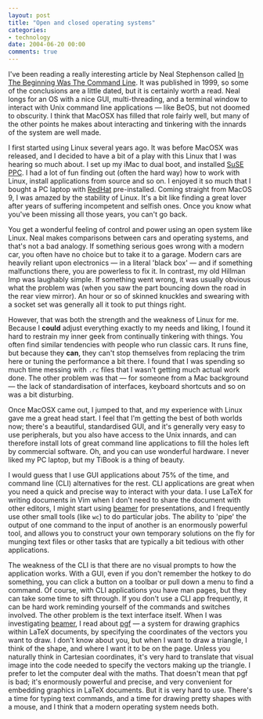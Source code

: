 ```yaml
---
layout: post
title: "Open and closed operating systems"
categories:
- technology
date: 2004-06-20 00:00
comments: true
---
```


<p>I've been reading a really interesting article by Neal Stephenson called <a href="http://www.spack.org/wiki/InTheBeginningWasTheCommandLine#head-6d449ac48f602b5c44373795ae6a36e34e238823" title="Article hosted on Spack.org">In The Beginning Was The Command Line</a>. It was published in 1999, so some of the conclusions are a little dated, but it is certainly worth a read. Neal longs for an OS with a nice GUI, multi-threading, and a terminal window to interact with Unix command line applications &mdash; like BeOS, but not doomed to obscurity. I think that MacOSX has filled that role fairly well, but many of the other points he makes about interacting and tinkering with the innards of the system are well made.</p>

<p>I first started using Linux several years ago. It was before MacOSX was released, and I decided to have a bit of a play with this Linux that I was hearing so much about. I set up my iMac to dual boot, and installed <a href="http://www.suse.co.uk/uk/index.html" title="They don't seem to make a Mac version of their distribution any more">SuSE PPC</a>. I had a lot of fun finding out (often the hard way) how to work with Linux, install applications from source and so on. I enjoyed it so much that I bought a PC laptop with <a href="http://redhat.com/" title="RedHat (or DeadRat as some Linux users dub it)">RedHat</a> pre-installed. Coming straight from MacOS 9, I was amazed by the stability of Linux. It's a bit like finding a great lover after years of suffering incompetent and selfish ones. Once you know what you've been missing all those years, you can't go back.</p><p>You get a wonderful feeling of control and power using an open system like Linux. Neal makes comparisons between cars and operating systems, and that's not a bad analogy. If something serious goes wrong with a modern car, you often have no choice but to take it to a garage. Modern cars are heavily reliant upon electronics &mdash; in a literal 'black box' &mdash; and if something malfunctions there, you are powerless to fix it. In contrast, my old Hillman Imp was laughably simple. If something went wrong, it was usually obvious what the problem was (when you saw the part bouncing down the road in the rear view mirror). An hour or so of skinned knuckles and swearing with a socket set was generally all it took to put things right.</p><p>However, that was both the strength and the weakness of Linux for me. Because I <strong>could</strong> adjust everything exactly to my needs and liking, I found it hard to restrain my inner geek from continually tinkering with things. You often find similar tendencies with people who run classic cars. It runs fine, but because they <strong>can</strong>, they can't stop themselves from replacing the trim here or tuning the performance a bit there. I found that I was spending so much time messing with <code>.rc</code> files that I wasn't getting much actual work done. The other problem was that &mdash; for someone from a Mac background &mdash; the lack of standardisation of interfaces, keyboard shortcuts and so on was a bit disturbing.</p><p>Once MacOSX came out, I jumped to that, and my experience with Linux gave me a great head start. I feel that I'm getting the best of both worlds now; there's a beautiful, standardised GUI, and it's generally very easy to use peripherals, but you also have access to the Unix innards, and can therefore install lots of great command line applications to fill the holes left by commercial software. Oh, and you can use wonderful hardware. I never liked my PC laptop, but my TiBook is a thing of beauty.</p><p>I would guess that I use GUI applications about 75% of the time, and command line (CLI) alternatives for the rest. CLI applications are great when you need a quick and precise way to interact with your data. I use LaTeX for writing documents in Vim when I don't need to share the document with other editors, I might start using <a href="http://www.rousette.org.uk/blog/archives/2004/06/13/latex-beamer/" title="My description of LaTeX-beamer">beamer</a> for presentations, and I frequently use other small tools (like <code>wc</code>) to do particular jobs. The ability to 'pipe' the output of one command to the input of another is an enormously powerful tool, and allows you to construct your own temporary solutions on the fly for munging text files or other tasks that are typically a bit tedious with other applications.</p>

<p>The weakness of the CLI is that there are no visual prompts to how the application works. With a GUI, even if you don't remember the hotkey to do something, you can click a button on a toolbar or pull down a menu to find a command. Of course, with CLI applications you have man pages, but they can take some time to sift through. If you don't use a CLI app frequently, it can be hard work reminding yourself of the commands and switches involved. The other problem is the text interface itself. When I was investigating <a href="http://latex-beamer.sourceforge.net/" title="LaTeX beamer - for presentations">beamer</a>, I read about <a href="http://www.ctan.org/tex-archive/graphics/pgf/?action=/tex-archive/graphics/" title="pgf - Portable Graphic Format">pgf</a> &mdash; a system for drawing graphics within LaTeX documents, by specifying the coordinates of the vectors you want to draw. I don't know about you, but when I want to draw a triangle, I think of the shape, and where I want it to be on the page. Unless you naturally think in Cartesian coordinates, it's very hard to translate that visual image into the code needed to specify the vectors making up the triangle. I prefer to let the computer deal with the maths. That doesn't mean that pgf is bad; it's enormously powerful and precise, and very convenient for embedding graphics in LaTeX documents. But it is very hard to use. There's a time for typing text commands, and a time for drawing pretty shapes with a mouse, and I think that a modern operating system needs both.</p>
